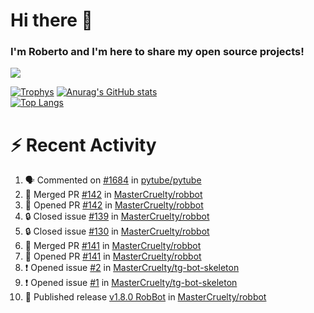 # Hi there 👋
### I'm Roberto and I'm here to share my open source projects!

<img src="https://komarev.com/ghpvc/?username=mastercruelty&label=Profile views&color=0e75b6"><br>

[![Trophys](https://github-profile-trophy.vercel.app/?username=mastercruelty)](https://github.com/ryo-ma/github-profile-trophy)
[![Anurag's GitHub stats](https://github-readme-stats.vercel.app/api?username=mastercruelty&show_icons=true&theme=tokyonight)](https://github.com/anuraghazra/github-readme-stats)<br>
[![Top Langs](https://github-readme-stats.vercel.app/api/top-langs/?username=mastercruelty&langs_count=10&hide=jupyter%20notebook&exclude_repo=Alarm-project&layout=compact&theme=tokyonight)](https://github.com/anuraghazra/github-readme-stats)

# :zap: Recent Activity
<!--START_SECTION:activity-->
1. 🗣 Commented on [#1684](https://github.com/pytube/pytube/issues/1684#issuecomment-1609080898) in [pytube/pytube](https://github.com/pytube/pytube)
2. 🎉 Merged PR [#142](https://github.com/MasterCruelty/robbot/pull/142) in [MasterCruelty/robbot](https://github.com/MasterCruelty/robbot)
3. 💪 Opened PR [#142](https://github.com/MasterCruelty/robbot/pull/142) in [MasterCruelty/robbot](https://github.com/MasterCruelty/robbot)
4. 🔒 Closed issue [#139](https://github.com/MasterCruelty/robbot/issues/139) in [MasterCruelty/robbot](https://github.com/MasterCruelty/robbot)
5. 🔒 Closed issue [#130](https://github.com/MasterCruelty/robbot/issues/130) in [MasterCruelty/robbot](https://github.com/MasterCruelty/robbot)
6. 🎉 Merged PR [#141](https://github.com/MasterCruelty/robbot/pull/141) in [MasterCruelty/robbot](https://github.com/MasterCruelty/robbot)
7. 💪 Opened PR [#141](https://github.com/MasterCruelty/robbot/pull/141) in [MasterCruelty/robbot](https://github.com/MasterCruelty/robbot)
8. ❗ Opened issue [#2](https://github.com/MasterCruelty/tg-bot-skeleton/issues/2) in [MasterCruelty/tg-bot-skeleton](https://github.com/MasterCruelty/tg-bot-skeleton)
9. ❗ Opened issue [#1](https://github.com/MasterCruelty/tg-bot-skeleton/issues/1) in [MasterCruelty/tg-bot-skeleton](https://github.com/MasterCruelty/tg-bot-skeleton)
10. 🚀 Published release [v1.8.0 RobBot](https://github.com/MasterCruelty/robbot/releases/tag/v1.8.0) in [MasterCruelty/robbot](https://github.com/MasterCruelty/robbot)
<!--END_SECTION:activity-->
